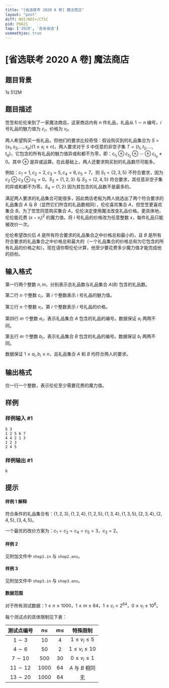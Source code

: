 ```yaml
---
title: "[省选联考 2020 A 卷] 魔法商店"
layout: "post"
diff: NOI/NOI+/CTSC
pid: P6621
tag: ['2020', '各省省选']
usemathjax: true
---
```


# [省选联考 2020 A 卷] 魔法商店
## 题目背景

1s 512M
## 题目描述

笠笠和伦伦来到了一家魔法商店，这家商店内有 $n$ 件礼品，礼品从 $1 \sim n$ 编号，$i$ 号礼品的魅力值为 $c_i$，价格为 $v_i$。

两人希望购买一些礼品，但他们的要求比较奇怪：假设购买到的礼品集合为 $S=\{s_1,s_2,\dots,s_p\}(1\leq s_i\leq n)$，两人要求对于 $S$ 中任意的非空子集 $T=\{t_1,t_2,\dots,t_q\}$，它包含的所有礼品的魅力值异或和都不为零，即：$c_{t_1} \oplus c_{t_2} \oplus \cdots \oplus c_{t_q} \neq 0$。其中 $\oplus$ 是异或运算。在此基础上，两人还要求购买到的礼品数尽可能多。

例如：$c_1=1,c_2=2,c_3=5,c_4=6,c_5=7$。则 $S_1=\{2,3,5\}$ 不符合要求，因为 $c_2 \oplus c_3 \oplus c_5=0$。$S_2=\{1,2,3\}$ 与 $S_3=\{2,4,5\}$ 符合要求，其任意非空子集的异或和都不为零。$S_4=\{1,2\}$ 因为其包含的礼品数不是最多的。

满足两人要求的礼品集合可能很多，因此商店老板为两人挑选出了两个符合要求的礼品集合 $A$ 与 $B$（显然它们所含的礼品数相同），伦伦喜欢集合 $A$，但笠笠更喜欢集合 $B$。为了笠笠同意购买集合 $A$，伦伦决定使用魔法改变礼品价格。更具体地，伦伦能花费 $(x-v_i)^2$ 的魔力值，将 $i$ 号礼品的价格改为任意整数 $x$，每件礼品只能被改价一次。

伦伦希望改价后 $A$ 是所有符合要求的礼品集合之中价格总和最小的，且 $B$ 是所有符合要求的礼品集合之中价格总和最大的（一个礼品集合的价格总和为它包含的所有礼品的价格之和）。现在请你帮伦伦计算，他至少要花费多少魔力值才能完成他的目标。
## 输入格式

第一行两个整数 $n, m$，分别表示总礼品数与礼品集合 $A(B)$ 包含的礼品数。

第二行 $n$ 个整数 $c_i$，第 $i$ 个整数表示 $i$ 号礼品的魅力值。

第三行 $n$ 个整数 $v_i$，第 $i$ 个整数表示 $i$ 号礼品的价格。

第四行 $m$ 个整数 $a_i$，表示礼品集合 $A$ 包含的礼品的编号。数据保证 $a_i$ 两两不同。

第五行 $m$ 个整数 $b_i$，表示礼品集合 $B$ 包含的礼品的编号。数据保证 $b_i$ 两两不同。

数据保证 $1 \leq a_i, b_i \leq n$，且礼品集合 $A$ 和 $B$ 均符合两人的要求。

## 输出格式

仅一行一个整数，表示伦伦至少需要花费的魔力值。
## 样例

### 样例输入 #1
```
5 3
1 2 5 6 7
4 4 2 1 3
1 2 3
2 4 5
```
### 样例输出 #1
```
6
```
## 提示

#### 样例 1 解释

符合条件的礼品集合有：$\{1,2,3\},\{1,2,4\},\{1,2,5\},\{1,3,4\},\{1,3,5\},\{2,3,4\},\{2,4,5\},\{3,4,5\}$。

一个最优的改价方案为：$c_1=c_2=c_4=c_5=3$，$c_3=2$。

#### 样例 2

见附加文件中 `shop2.in` 与 `shop2.ans`。

#### 样例 3

见附加文件中 `shop3.in` 与 `shop3.ans`。

#### 数据范围

对于所有测试数据：$1\leq n\leq 1000$，$1\leq m\leq 64$，$1\leq c_i < 2^{64}$，$0\leq v_i\leq 10^6$。

每个测试点的具体限制见下表：

| 测试点编号 | $n \leq$ | $m \leq$ | 特殊限制 |
| :----------: | :----------: | :----------: | :----------: |
| $1 \sim 3$ | $10$ | $4$ | $1 \leq v_i \leq 5$ |
| $4 \sim 6$ | $50$ | $2$ | $1 \leq v_i \leq 10$ |
| $7 \sim 10$ | $500$ | $30$ | $0 \leq v_i \leq 1$ |
| $11 \sim 12$ | $1000$ | $64$ | $A$ 与 $B$ 相同 |
| $13 \sim 20$ | $1000$ | $64$ | 无 |

